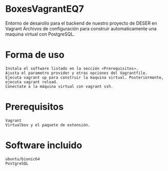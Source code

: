 # BoxesVagrantEQ7
Entorno de desarollo para el backend de nuestro proyecto de DESER en Vagrant
Archivos de configuración para construir automaticamente una maquina virtual con PostgreSQL.

# Forma de uso
    Instala el software listado en la sección «Prerequisitos».
    Ajusta el parametro provider y otras opciones del Vagrantfile.
    Ejecuta vagrant up para construir la maquina virtual. Posteriormente, ejecuta vagrant reload.
    Conectate a la máquina virtual con vagrant ssh. 

# Prerequisitos
    Vagrant
    Virtualbox y el paquete de extensión.

# Software incluido
    ubuntu/bionic64
    PostgreSQL


